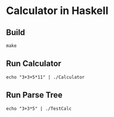 # Calculator in Haskell

## Build
`make`

## Run Calculator
`echo "3+3+5*11" | ./Calculator`

## Run Parse Tree
`echo "3+3*5" | ./TestCalc`
